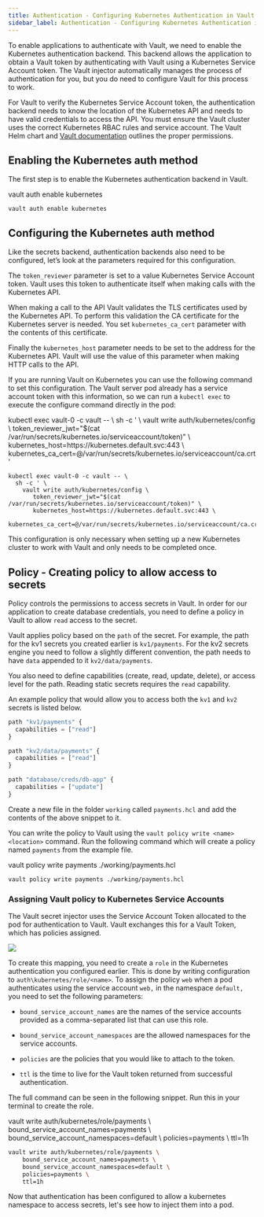 ```yaml
---
title: Authentication - Configuring Kubernetes Authentication in Vault
sidebar_label: Authentication - Configuring Kubernetes Authentication in Vault
---
```


To enable applications to authenticate with Vault, we need to enable the Kubernetes authentication backend. This backend allows the application to obtain a Vault token by authenticating with Vault using a Kubernetes Service Account token. The Vault injector automatically manages the process of authentication for you, but you do need to configure Vault for this process to work.

For Vault to verify the Kubernetes Service Account token, the authentication backend needs to know the location of the Kubernetes API and needs to have valid credentials to access the API. You must ensure the Vault cluster uses the correct Kubernetes RBAC rules and service account. The Vault Helm chart and [Vault documentation](https://www.vaultproject.io/docs/auth/kubernetes.html) outlines the proper permissions.

## Enabling the Kubernetes auth method

The first step is to enable the Kubernetes authentication backend in Vault.

<VSCodeTerminal target="Vault">
  <Command>vault auth enable kubernetes</Command>
</VSCodeTerminal>

```shell
vault auth enable kubernetes
```

## Configuring the Kubernetes auth method

Like the secrets backend, authentication backends also need to be configured, let’s look at the parameters required for this configuration.

The `token_reviewer` parameter is set to a value Kubernetes Service Account token. Vault uses this token to authenticate itself when making calls with the Kubernetes API.

When making a call to the API Vault validates the TLS certificates used by the Kubernetes API. To perform this validation the CA certificate for the Kubernetes server is needed. You set `kubernetes_ca_cert` parameter with the contents of this certificate.

Finally the `kubernetes_host` parameter needs to be set to the address for the Kubernetes API. Vault will use the value of this parameter when making HTTP calls to the API.

If you are running Vault on Kubernetes you can use the following command to set this configuration. The Vault server pod already has a service account token with this information, so we can run a `kubectl exec` to execute the configure command directly in the pod:

<VSCodeTerminal target="Vault">
  <Command>
kubectl exec vault-0 -c vault -- \
  sh -c ' \
    vault write auth/kubernetes/config \
       token_reviewer_jwt="$(cat /var/run/secrets/kubernetes.io/serviceaccount/token)" \
       kubernetes_host=https://kubernetes.default.svc:443 \
       kubernetes_ca_cert=@/var/run/secrets/kubernetes.io/serviceaccount/ca.crt'
  </Command>
</VSCodeTerminal>

```shell
kubectl exec vault-0 -c vault -- \
  sh -c ' \
    vault write auth/kubernetes/config \
       token_reviewer_jwt="$(cat /var/run/secrets/kubernetes.io/serviceaccount/token)" \
       kubernetes_host=https://kubernetes.default.svc:443 \
       kubernetes_ca_cert=@/var/run/secrets/kubernetes.io/serviceaccount/ca.crt'
```

This configuration is only necessary when setting up a new Kubernetes cluster to work with Vault and only needs to be completed once.

## Policy - Creating policy to allow access to secrets

Policy controls the permissions to access secrets in Vault. In order for our application to create database credentials, you need to define a policy in Vault to allow `read` access to the secret.

Vault applies policy based on the `path` of the secret. For example, the path for the kv1 secrets you created earlier is `kv1/payments`. For the kv2 secrets engine you need to follow a slightly different convention, the path needs to have `data` appended to it `kv2/data/payments`.

You also need to define capabilities (create, read, update, delete), or access level for the path. Reading static secrets requires the `read` capability.

An example policy that would allow you to access both the `kv1` and `kv2` secrets is listed below.

```javascript
path "kv1/payments" {
  capabilities = ["read"]
}

path "kv2/data/payments" {
  capabilities = ["read"]
}

path "database/creds/db-app" {
  capabilities = ["update"]
}
```

Create a new file in the folder `working` called `payments.hcl` and add the contents of the above snippet to it.

You can write the policy to Vault using the `vault policy write <name> <location>` command. Run the following command which will create a policy named `payments` from the example file.

<VSCodeTerminal target="Vault">
  <Command>vault policy write payments ./working/payments.hcl</Command>
</VSCodeTerminal>

```shell
vault policy write payments ./working/payments.hcl
```

### Assigning Vault policy to Kubernetes Service Accounts 

The Vault secret injector uses the Service Account Token allocated to the pod for authentication to Vault. Vault exchanges this for a Vault Token, which has policies assigned. 

![](https://www.datocms-assets.com/2885/1576778470-vault-k8s-auth.png)

To create this mapping, you need to create a `role` in the Kubernetes authentication you configured earlier. This is done by writing configuration to `auth\kubernetes/role/<name>`. To assign the policy `web` when a pod authenticates using the service account `web,` in the namespace `default,` you need to set the following parameters:

* `bound_service_account_names` are the names of the service accounts provided as a comma-separated list that can use this role.

* `bound_service_account_namespaces` are the allowed namespaces for the service accounts.

* `policies` are the policies that you would like to attach to the token.

* `ttl` is the time to live for the Vault token returned from successful authentication.

The full command can be seen in the following snippet. Run this in your terminal to create the role.

<VSCodeTerminal target="Vault">
  <Command>
    vault write auth/kubernetes/role/payments \
        bound_service_account_names=payments \
        bound_service_account_namespaces=default \
        policies=payments \
        ttl=1h
  </Command>
</VSCodeTerminal>

```bash
vault write auth/kubernetes/role/payments \
    bound_service_account_names=payments \
    bound_service_account_namespaces=default \
    policies=payments \
    ttl=1h
```

Now that authentication has been configured to allow a kubernetes namespace 
to access secrets, let's see how to inject them into a pod.